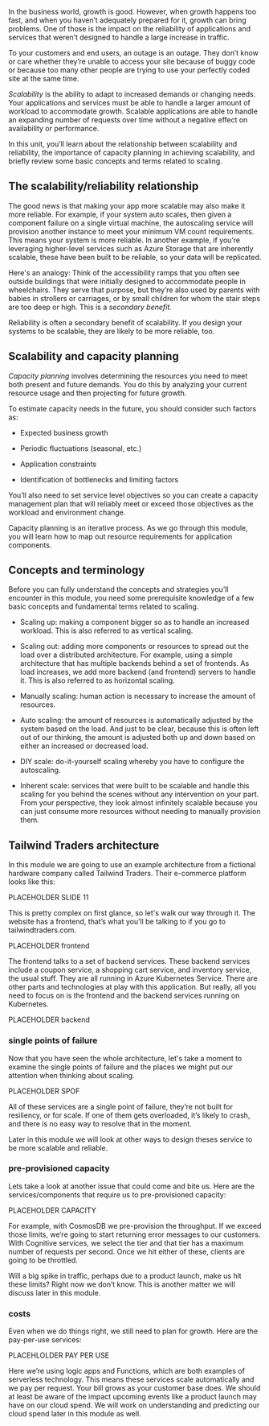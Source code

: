 In the business world, growth is good. However, when growth happens too
fast, and when you haven’t adequately prepared for it, growth can bring
problems. One of those is the impact on the reliability of applications and
services that weren’t designed to handle a large increase in traffic.

To your customers and end users, an outage is an outage. They don’t know or
care whether they’re unable to access your site because of buggy code or
because too many other people are trying to use your perfectly coded site
at the same time.

_Scalability_ is the ability to adapt to increased demands or changing
needs. Your applications and services must be able to handle a larger
amount of workload to accommodate growth. Scalable applications are able to
handle an expanding number of requests over time without a negative effect
on availability or performance.

In this unit, you’ll learn about the relationship between scalability and
reliability, the importance of capacity planning in achieving scalability,
and briefly review some basic concepts and terms related to scaling.

## The scalability/reliability relationship

The good news is that making your app more scalable may also make it more
reliable. For example, if your system auto scales, then given a component
failure on a single virtual machine, the autoscaling service will provision
another instance to meet your minimum VM count requirements. This means
your system is more reliable. In another example, if you’re leveraging
higher-level services such as Azure Storage that are inherently scalable,
these have been built to be reliable, so your data will be replicated.

Here's an analogy: Think of the accessibility ramps that you often see
outside buildings that were initially designed to accommodate people in
wheelchairs. They serve that purpose, but they’re also used by parents with
babies in strollers or carriages, or by small children for whom the stair
steps are too deep or high. This is a _secondary benefit._

Reliability is often a secondary benefit of scalability. If you design your
systems to be scalable, they are likely to be more reliable, too.

## Scalability and capacity planning

_Capacity planning_ involves determining the resources you need to meet
both present and future demands. You do this by analyzing your current
resource usage and then projecting for future growth.

To estimate capacity needs in the future, you should consider such factors
as:

-   Expected business growth

-   Periodic fluctuations (seasonal, etc.)

-   Application constraints

-   Identification of bottlenecks and limiting factors

You’ll also need to set service level objectives so you can create a
capacity management plan that will reliably meet or exceed those objectives
as the workload and environment change.

Capacity planning is an iterative process. As we go through this module,
you will learn how to map out resource requirements for application
components.

## Concepts and terminology

Before you can fully understand the concepts and strategies you’ll
encounter in this module, you need some prerequisite knowledge of a few
basic concepts and fundamental terms related to scaling.

-   Scaling up: making a component bigger so as to handle an increased
    workload. This is also referred to as vertical scaling.

-   Scaling out: adding more components or resources to spread out the load
    over a distributed architecture. For example, using a simple
    architecture that has multiple backends behind a set of frontends. As
    load increases, we add more backend (and frontend) servers to handle
    it. This is also referred to as horizontal scaling.

-   Manually scaling: human action is necessary to increase the amount of
    resources.

-   Auto scaling: the amount of resources is automatically adjusted by the
    system based on the load. And just to be clear, because this is often
    left out of our thinking, the amount is adjusted both up and down based
    on either an increased or decreased load.

-   DIY scale: do-it-yourself scaling whereby you have to configure the
    autoscaling.

-   Inherent scale: services that were built to be scalable and handle this
    scaling for you behind the scenes without any intervention on your
    part. From your perspective, they look almost infinitely scalable
    because you can just consume more resources without needing to manually
    provision them.

## Tailwind Traders architecture

In this module we are going to use an example architecture from a fictional
hardware company called Tailwind Traders. Their e-commerce platform looks
like this:

PLACEHOLDER SLIDE 11

This is pretty complex on first glance, so let's walk our way through it.
The website has a frontend, that’s what you’ll be talking to if you go to
tailwindtraders.com.

PLACEHOLDER frontend

The frontend talks to a set of backend services. These backend services
include a coupon service, a shopping cart service, and inventory service,
the usual stuff. They are all running in Azure Kubernetes Service. There
are other parts and technologies at play with this application. But really,
all you need to focus on is the frontend and the backend services running
on Kubernetes.

PLACEHOLDER backend

### single points of failure

Now that you have seen the whole architecture, let's take a moment to
examine the single points of failure and the places we might put our
attention when thinking about scaling.

PLACEHOLDER SPOF

All of these services are a single point of failure, they’re not built for
resiliency, or for scale. If one of them gets overloaded, it’s likely to
crash, and there is no easy way to resolve that in the moment.

Later in this module we will look at other ways to design theses service to
be more scalable and reliable.

### pre-provisioned capacity

Lets take a look at another issue that could come and bite us. Here are the
services/components that require us to pre-provisioned capacity:

PLACEHOLDER CAPACITY

For example, with CosmosDB we pre-provision the throughput. If we exceed
those limits, we’re going to start returning error messages to our
customers. With Cognitive services, we select the tier and that tier has a
maximum number of requests per second. Once we hit either of these, clients
are going to be throttled.

Will a big spike in traffic, perhaps due to a product launch, make us hit
these limits? Right now we don’t know. This is another matter we will
discuss later in this module.

### costs

Even when we do things right, we still need to plan for growth. Here are
the pay-per-use services:

PLACEHLOLDER PAY PER USE

Here we’re using logic apps and Functions, which are both examples of
serverless technology. This means these services scale automatically and we
pay per request. Your bill grows as your customer base does. We should at
least be aware of the impact upcoming events like a product launch may have
on our cloud spend. We will work on understanding and predicting our cloud
spend later in this module as well.
